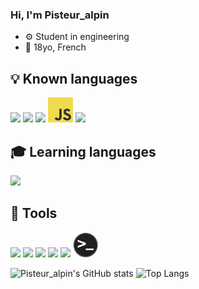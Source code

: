 ### Hi, I'm Pisteur_alpin

- ⚙️ Student in engineering
- 👦 18yo, French

## 💡 Known languages
<p>
  <img src="https://upload.wikimedia.org/wikipedia/commons/thumb/6/61/HTML5_logo_and_wordmark.svg/langfr-800px-HTML5_logo_and_wordmark.svg.png" height="40">
  <img src="https://upload.wikimedia.org/wikipedia/commons/thumb/d/d5/CSS3_logo_and_wordmark.svg/langfr-800px-CSS3_logo_and_wordmark.svg.png" height="40">
  <img src="https://www.php.net/images/logos/new-php-logo.png" width="60">
  <img src="https://raw.githubusercontent.com/github/explore/80688e429a7d4ef2fca1e82350fe8e3517d3494d/topics/javascript/javascript.png" height="40">
  <img src="https://logos-download.com/wp-content/uploads/2016/10/Python_logo_icon.png" height="40">
</p>

## 🎓 Learning languages
<p>
  <img src="https://upload.wikimedia.org/wikipedia/commons/thumb/a/a7/React-icon.svg/langfr-1024px-React-icon.svg.png" height="40">
</p>

## 🧰 Tools
<p>
  <img src="https://upload.wikimedia.org/wikipedia/commons/thumb/9/9a/Visual_Studio_Code_1.35_icon.svg/langfr-800px-Visual_Studio_Code_1.35_icon.svg.png" height="40">
  <img src="https://static.wikia.nocookie.net/logopedia/images/c/c9/Windows_11_Start_Button.svg" height="40">
  <img src="https://static.wikia.nocookie.net/logopedia/images/8/8f/25231.svg" height="40">
  <img src="https://www.mysql.com/common/logos/logo-mysql-170x115.png" height="40">
  <img src="https://static.wikia.nocookie.net/logopedia/images/b/b7/Git_%28no_text%29.svg" height="40">
  <img src="https://raw.githubusercontent.com/github/explore/80688e429a7d4ef2fca1e82350fe8e3517d3494d/topics/terminal/terminal.png" height="40">
</p>



![Pisteur_alpin's GitHub stats](https://github-readme-stats.vercel.app/api?username=pisteuralpin&theme=dark)
![Top Langs](https://github-readme-stats.vercel.app/api/top-langs/?username=pisteuralpin&theme=dark&layout=compact)
